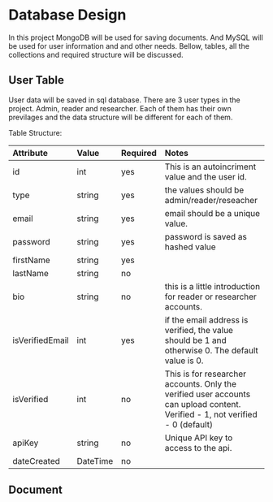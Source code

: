 # Database Design
In this project MongoDB will be used for saving documents. And MySQL will be used for user information and and other needs. Bellow, tables, all the collections and required structure will be discussed.

## User Table
User data will be saved in sql database. There are 3 user types in the project. Admin, reader and researcher. Each of them has their own previlages and the data structure will be different for each of them.

Table Structure:

| Attribute  | Value  | Required  |  Notes |
| :------------ | :------------ | :------------ | :------------ |
| id  | int  | yes  |  This is an autoincriment value and the user id. |
| type  | string  | yes  |  the values should be admin/reader/reseacher |
| email  | string  | yes  | email should be a unique value.  |
| password  | string  | yes  | password is saved as hashed value  |
| firstName  | string  | yes  |   |
|  lastName | string  | no  |   |
| bio  | string  | no  | this is a little introduction for reader or researcher accounts.  |
|  isVerifiedEmail | int  | yes  | if the email address is verified, the value should be 1 and otherwise 0. The default value is 0.  |
|  isVerified | int  | no  | This is for researcher accounts. Only the verified user accounts can upload content. Verified - 1, not verified - 0 (default)  |
|  apiKey | string  | no  | Unique API key to access to the api.  |
| dateCreated  | DateTime  | no  |   |

## Document
